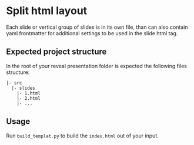 # Split html layout

Each slide or vertical group of slides is in its own file, than can also contain
yaml frontmatter for additional settings to be used in the slide html tag.

## Expected project structure
In the root of your reveal presentation folder is expected the following
files structure:

```
|- src
  |- slides
    |- 1.html
    |- 2.html
    |- ...
```

## Usage
Run `build_templat.py` to build the `index.html` out of your input.
